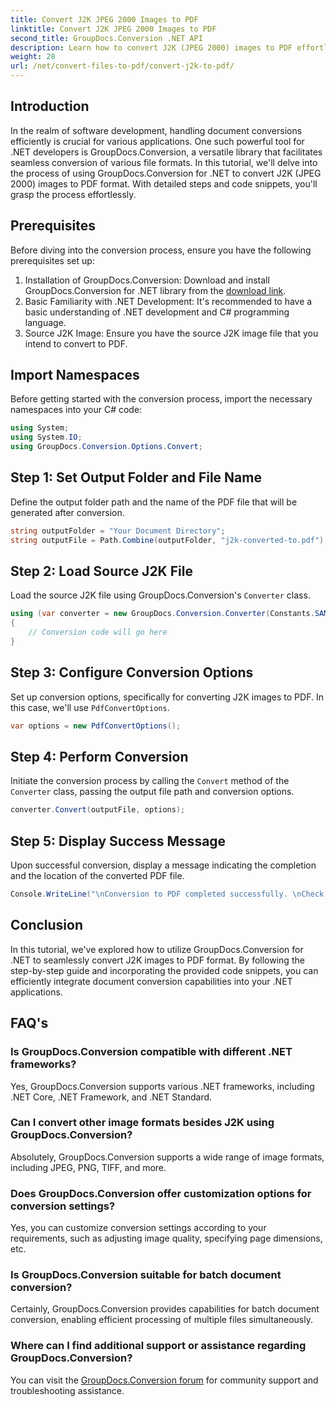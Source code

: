 ```yaml
---
title: Convert J2K JPEG 2000 Images to PDF
linktitle: Convert J2K JPEG 2000 Images to PDF
second_title: GroupDocs.Conversion .NET API
description: Learn how to convert J2K (JPEG 2000) images to PDF effortlessly using GroupDocs.Conversion for .NET. Step-by-step tutorial included.
weight: 28
url: /net/convert-files-to-pdf/convert-j2k-to-pdf/
---
```

## Introduction
In the realm of software development, handling document conversions efficiently is crucial for various applications. One such powerful tool for .NET developers is GroupDocs.Conversion, a versatile library that facilitates seamless conversion of various file formats. In this tutorial, we'll delve into the process of using GroupDocs.Conversion for .NET to convert J2K (JPEG 2000) images to PDF format. With detailed steps and code snippets, you'll grasp the process effortlessly.
## Prerequisites
Before diving into the conversion process, ensure you have the following prerequisites set up:
1. Installation of GroupDocs.Conversion: Download and install GroupDocs.Conversion for .NET library from the [download link](https://releases.groupdocs.com/conversion/net/).
2. Basic Familiarity with .NET Development: It's recommended to have a basic understanding of .NET development and C# programming language.
3. Source J2K Image: Ensure you have the source J2K image file that you intend to convert to PDF.

## Import Namespaces
Before getting started with the conversion process, import the necessary namespaces into your C# code:
```csharp
using System;
using System.IO;
using GroupDocs.Conversion.Options.Convert;
```

## Step 1: Set Output Folder and File Name
Define the output folder path and the name of the PDF file that will be generated after conversion.
```csharp
string outputFolder = "Your Document Directory";
string outputFile = Path.Combine(outputFolder, "j2k-converted-to.pdf");
```
## Step 2: Load Source J2K File
Load the source J2K file using GroupDocs.Conversion's `Converter` class.
```csharp
using (var converter = new GroupDocs.Conversion.Converter(Constants.SAMPLE_J2K))
{
    // Conversion code will go here
}
```
## Step 3: Configure Conversion Options
Set up conversion options, specifically for converting J2K images to PDF. In this case, we'll use `PdfConvertOptions`.
```csharp
var options = new PdfConvertOptions();
```
## Step 4: Perform Conversion
Initiate the conversion process by calling the `Convert` method of the `Converter` class, passing the output file path and conversion options.
```csharp
converter.Convert(outputFile, options);
```
## Step 5: Display Success Message
Upon successful conversion, display a message indicating the completion and the location of the converted PDF file.
```csharp
Console.WriteLine("\nConversion to PDF completed successfully. \nCheck output in {0}", outputFolder);
```

## Conclusion
In this tutorial, we've explored how to utilize GroupDocs.Conversion for .NET to seamlessly convert J2K images to PDF format. By following the step-by-step guide and incorporating the provided code snippets, you can efficiently integrate document conversion capabilities into your .NET applications.
## FAQ's
### Is GroupDocs.Conversion compatible with different .NET frameworks?
Yes, GroupDocs.Conversion supports various .NET frameworks, including .NET Core, .NET Framework, and .NET Standard.
### Can I convert other image formats besides J2K using GroupDocs.Conversion?
Absolutely, GroupDocs.Conversion supports a wide range of image formats, including JPEG, PNG, TIFF, and more.
### Does GroupDocs.Conversion offer customization options for conversion settings?
Yes, you can customize conversion settings according to your requirements, such as adjusting image quality, specifying page dimensions, etc.
### Is GroupDocs.Conversion suitable for batch document conversion?
Certainly, GroupDocs.Conversion provides capabilities for batch document conversion, enabling efficient processing of multiple files simultaneously.
### Where can I find additional support or assistance regarding GroupDocs.Conversion?
You can visit the [GroupDocs.Conversion forum](https://forum.groupdocs.com/c/conversion/11) for community support and troubleshooting assistance.
